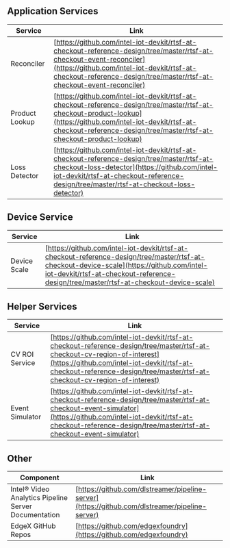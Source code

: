 ## Application Services

| Service                       | Link                                                                                             |
| ----------------------------- | ------------------------------------------------------------------------------------------------ |
| Reconciler                    | [https://github.com/intel-iot-devkit/rtsf-at-checkout-reference-design/tree/master/rtsf-at-checkout-event-reconciler](https://github.com/intel-iot-devkit/rtsf-at-checkout-reference-design/tree/master/rtsf-at-checkout-event-reconciler)            |
| Product Lookup                | [https://github.com/intel-iot-devkit/rtsf-at-checkout-reference-design/tree/master/rtsf-at-checkout-product-lookup](https://github.com/intel-iot-devkit/rtsf-at-checkout-reference-design/tree/master/rtsf-at-checkout-product-lookup) |
| Loss Detector                 | [https://github.com/intel-iot-devkit/rtsf-at-checkout-reference-design/tree/master/rtsf-at-checkout-loss-detector](https://github.com/intel-iot-devkit/rtsf-at-checkout-reference-design/tree/master/rtsf-at-checkout-loss-detector) |

## Device Service

| Service                       | Link                                                                                             |
| ----------------------------- | ------------------------------------------------------------------------------------------------ |
| Device Scale                  | [https://github.com/intel-iot-devkit/rtsf-at-checkout-reference-design/tree/master/rtsf-at-checkout-device-scale](https://github.com/intel-iot-devkit/rtsf-at-checkout-reference-design/tree/master/rtsf-at-checkout-device-scale) |


## Helper Services

| Service                       | Link                                                                                             |
| ----------------------------- | ------------------------------------------------------------------------------------------------ |
| CV ROI Service                | [https://github.com/intel-iot-devkit/rtsf-at-checkout-reference-design/tree/master/rtsf-at-checkout-cv-region-of-interest](https://github.com/intel-iot-devkit/rtsf-at-checkout-reference-design/tree/master/rtsf-at-checkout-cv-region-of-interest) |
| Event Simulator               | [https://github.com/intel-iot-devkit/rtsf-at-checkout-reference-design/tree/master/rtsf-at-checkout-event-simulator](https://github.com/intel-iot-devkit/rtsf-at-checkout-reference-design/tree/master/rtsf-at-checkout-event-simulator) |


## Other 

| Component                                            | Link                                                                     |
| ---------------------------------------------------- | ------------------------------------------------------------------------ |
| Intel® Video Analytics Pipeline Server Documentation         | [https://github.com/dlstreamer/pipeline-server](https://github.com/dlstreamer/pipeline-server) |
| EdgeX GitHub Repos                                   | [https://github.com/edgexfoundry](https://github.com/edgexfoundry) |



